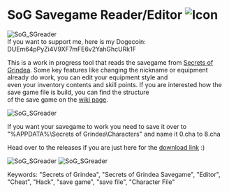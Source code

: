 # SoG Savegame Reader/Editor ![Icon](https://returnnull.de/images/_64.png)

![SoG_SGreader](https://returnnull.de/images/SoG_SGreader5.png)  
If you want to support me, here is my Dogecoin: DUEm64pPyZi4V9XF7mFE6v2YahGhcURk1F


This is a work in progress tool that reads the savegame from [Secrets of Grindea](https://store.steampowered.com/app/269770/Secrets_of_Grindea/).
Some key features like changing the nickname or equipment already do work, you can edit your equipment style and   
even your inventory contents and skill points. If you are interested how the save game file is build, you can find the structure   
of the save game on the [wiki page](https://github.com/tolik518/SoG_SGreader/wiki/Savegame-File-Structure).    
  
![SoG_SGreader](https://returnnull.de/images/SoG_SGreader.png)  
  
If you want your savegame to work you need to save it over to "%APPDATA%\Secrets of Grindea\Characters" and name it 0.cha to 8.cha

Head over to the releases if you are just here for the [download link](https://github.com/tolik518/SoG_SGreader/releases) :)

  
![SoG_SGreader](https://returnnull.de/images/SoG_SGreader2.png)
![SoG_SGreader](https://returnnull.de/images/SoG_SGreader3.png)
  

Keywords: "Secrets of Grindea", "Secrets of Grindea Savegame", "Editor", "Cheat", "Hack", "save game", "save file", "Character File"
